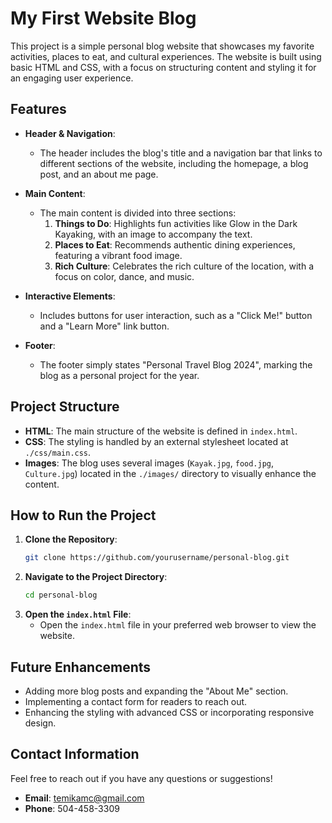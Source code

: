 # My First Website Blog

This project is a simple personal blog website that showcases my favorite activities, places to eat, and cultural experiences. The website is built using basic HTML and CSS, with a focus on structuring content and styling it for an engaging user experience.

## Features

- **Header & Navigation**: 
  - The header includes the blog's title and a navigation bar that links to different sections of the website, including the homepage, a blog post, and an about me page.

- **Main Content**:
  - The main content is divided into three sections:
    1. **Things to Do**: Highlights fun activities like Glow in the Dark Kayaking, with an image to accompany the text.
    2. **Places to Eat**: Recommends authentic dining experiences, featuring a vibrant food image.
    3. **Rich Culture**: Celebrates the rich culture of the location, with a focus on color, dance, and music.

- **Interactive Elements**:
  - Includes buttons for user interaction, such as a "Click Me!" button and a "Learn More" link button.

- **Footer**: 
  - The footer simply states "Personal Travel Blog 2024", marking the blog as a personal project for the year.

## Project Structure

- **HTML**: The main structure of the website is defined in `index.html`.
- **CSS**: The styling is handled by an external stylesheet located at `./css/main.css`.
- **Images**: The blog uses several images (`Kayak.jpg`, `food.jpg`, `Culture.jpg`) located in the `./images/` directory to visually enhance the content.

## How to Run the Project

1. **Clone the Repository**:
    ```bash
    git clone https://github.com/yourusername/personal-blog.git
    ```
2. **Navigate to the Project Directory**:
    ```bash
    cd personal-blog
    ```
3. **Open the `index.html` File**:
    - Open the `index.html` file in your preferred web browser to view the website.

## Future Enhancements

- Adding more blog posts and expanding the "About Me" section.
- Implementing a contact form for readers to reach out.
- Enhancing the styling with advanced CSS or incorporating responsive design.

## Contact Information

Feel free to reach out if you have any questions or suggestions!

- **Email**: [temikamc@gmail.com](mailto:temikamc@gmail.com)
- **Phone**: 504-458-3309
